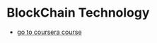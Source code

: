 # BlockChain Technology

- [go to coursera course](https://www.coursera.org/learn/blockchain-basics/home)